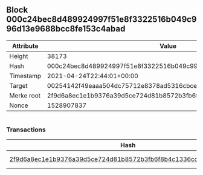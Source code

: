 ## Block 000c24bec8d489924997f51e8f3322516b049c996d13e9688bcc8fe153c4abad

Attribute | Value
--- | ---
Height | 38173
Hash | 000c24bec8d489924997f51e8f3322516b049c996d13e9688bcc8fe153c4abad
Timestamp | 2021-04-24T22:44:01+00:00
Target | 00254142f49eaaa504dc75712e8378ad5316cbcead634704b3734b6271167cc4
Merke root | 2f9d6a8ec1e1b9376a39d5ce724d81b8572b3fb6f8b4c1336cd1969a882cae1a
Nonce | 1528907837

```

```

### Transactions

Hash | Amount
--- | ---
[2f9d6a8ec1e1b9376a39d5ce724d81b8572b3fb6f8b4c1336cd1969a882cae1a](2f9d6a8ec1e1b9376a39d5ce724d81b8572b3fb6f8b4c1336cd1969a882cae1a.md) | 10.00000000 SKEPTI 
